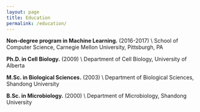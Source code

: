 ```yaml
---
layout: page
title: Education
permalink: /education/
---
```



**Non-degree program in Machine Learning.** (2016-2017) \\
School of Computer Science, Carnegie Mellon University, Pittsburgh, PA

**Ph.D. in Cell Biology.** (2009) \\
Department of Cell Biology, University of Alberta

**M.Sc. in Biological Sciences.** (2003) \\
Department of Biological Sciences, Shandong University

**B.Sc. in Microbiology.** (2000) \\
Department of Microbiology, Shandong University


